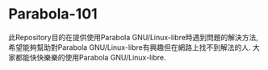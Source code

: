 # Parabola-101

此Repository目的在提供使用Parabola GNU/Linux-libre時遇到問題的解決方法,希望能夠幫助對Parabola GNU/Linux-libre有興趣但在網路上找不到解法的人.
大家都能快快樂樂的使用Parabola GNU/Linux-libre.
